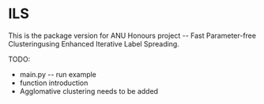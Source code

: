 # ILS

This is the package version for ANU Honours project -- Fast Parameter-free Clusteringusing Enhanced Iterative Label Spreading.

TODO:

- main.py -- run example
- function introduction
- Agglomative clustering needs to be added

 
